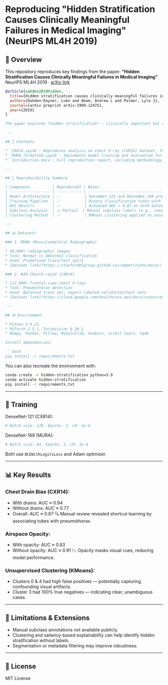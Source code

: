 # Reproducing "Hidden Stratification Causes Clinically Meaningful Failures in Medical Imaging" (NeurIPS ML4H 2019)

## 📌 Overview

This repository reproduces key findings from the paper:
**“Hidden Stratification Causes Clinically Meaningful Failures in Medical Imaging”**
NeurIPS ML4H 2019 · [arXiv link](https://arxiv.org/abs/1909.12475)

```bibtex
@article{oakden2019hidden,
  title={Hidden stratification causes clinically meaningful failures in machine learning for medical imaging},
  author={Oakden-Rayner, Luke and Beam, Andrew L and Palmer, Lyle J},
  journal={arXiv preprint arXiv:1909.12475},
  year={2019}
}

The paper explores *hidden stratification* — clinically important but unlabeled subclasses within standard diagnostic categories — and how they can silently degrade model reliability in medical imaging. This repo attempts to replicate the findings using two datasets: **CXR14** and **MURA**.

---

## 📂 Contents

* `CRX14.ipynb`: Reproduces analysis on chest X-ray (CXR14) dataset, focusing on pneumothorax detection and subclass impact of **chest drains** and **airspace opacity**.
* `MURA_formatted.ipynb`: Implements model training and evaluation for musculoskeletal X-rays from MURA, using DenseNet-169.
* `Introduction.docx`: Full reproduction report, including methodology, evaluation, and extension analysis.

---

## 🧪 Reproducibility Summary

| Component          | Reproduced? | Notes                                                                  |
| ------------------ | ----------- | ---------------------------------------------------------------------- |
| Model Architecture | ✅           | DenseNet-121 and DenseNet-169 pretrained models implemented in PyTorch |
| Training Pipeline  | ✅           | Binary classification tasks with BCE loss, Adam optimizer              |
| AUC Results        | ✅           | Achieved AUC ≈ 0.87 on both datasets                                   |
| Subclass Analysis  | ⚠️ Partial  | Manual subclass labels (e.g., chest drains) not fully accessible       |
| Clustering Method  | ✅           | KMeans clustering applied to uncover latent failure modes              |

---

## 📊 Datasets

### 1. MURA (Musculoskeletal Radiographs)

* 40,000+ radiographic images
* Task: Normal vs Abnormal classification
* Used: Predefined train/test split
* [Dataset link](https://stanfordmlgroup.github.io/competitions/mura/)

### 2. NIH ChestX-ray14 (CXR14)

* 112,000+ frontal-view chest X-rays
* Task: Pneumothorax detection
* Used: Balanced train set; expert-labeled validation/test sets
* [Dataset link](https://cloud.google.com/healthcare-api/docs/resources/public-datasets/nih-chest)

---

## ⚙️ Environment

* Python 3.9.21
* PyTorch 2.5.1, Torchvision 0.20.1
* Numpy, Pandas, Pillow, Matplotlib, Seaborn, scikit-learn, tqdm

Install dependencies:

```bash
pip install -r requirements.txt
```

You can also recreate the environment with:

```bash
conda create -n hidden-stratification python=3.9
conda activate hidden-stratification
pip install -r requirements.txt
```

---

## 🚀 Training

DenseNet-121 (CXR14):

```python
# Batch size: 128, Epochs: 2, LR: 1e-4
```

DenseNet-169 (MURA):

```python
# Batch size: 64, Epochs: 2, LR: 1e-4
```

Both use `BCEWithLogitsLoss` and Adam optimizer.

---

## 📊 Key Results

### Chest Drain Bias (CXR14):

* With drains: AUC ≈ 0.94
* Without drains: AUC ≈ 0.77
* Overall: AUC ≈ 0.87
  🔍 Manual review revealed shortcut learning by associating tubes with pneumothorax.

### Airspace Opacity:

* With opacity: AUC ≈ 0.83
* Without opacity: AUC ≈ 0.91
  📉 Opacity masks visual cues, reducing model performance.

### Unsupervised Clustering (KMeans):

* Clusters 0 & 4 had high false positives — potentially capturing confounding visual artifacts.
* Cluster 3 had 100% true negatives — indicating clear, unambiguous cases.

---

## 🔬 Limitations & Extensions

* Manual subclass annotations not available publicly.
* Clustering and saliency-based explainability can help identify hidden stratification without labels.
* Segmentation or metadata filtering may improve robustness.

---

## 📄 License

MIT License
